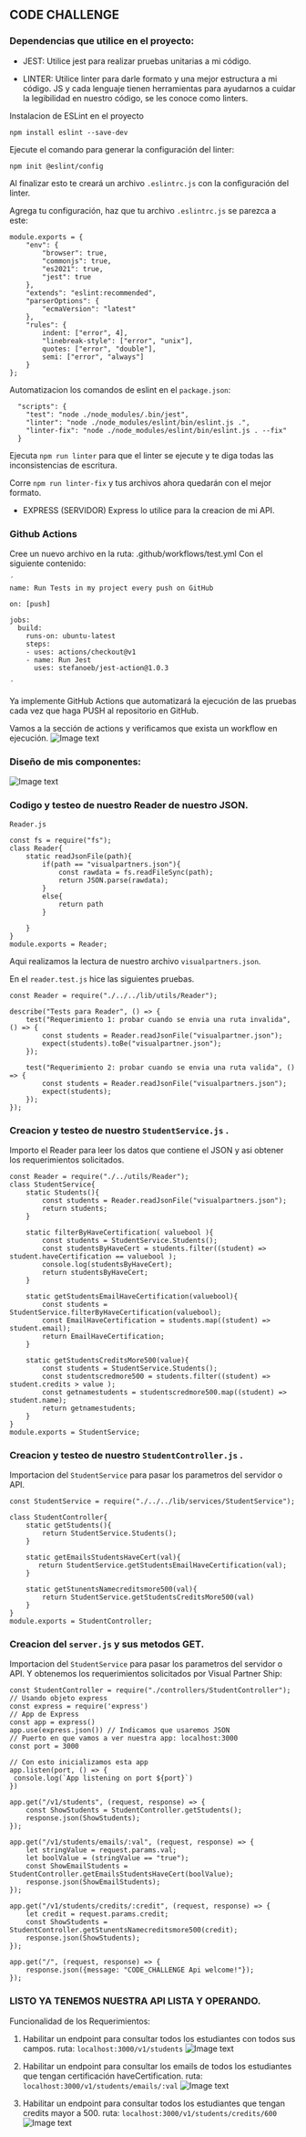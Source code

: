 ## CODE CHALLENGE

### Dependencias que utilice en el proyecto:

- JEST:
       Utilice jest para realizar pruebas unitarias a mi código.

- LINTER:
        Utilice linter para darle formato y una mejor estructura a mi código.
    JS y cada lenguaje tienen herramientas para ayudarnos a cuidar la legibilidad en nuestro código, se les conoce como linters.

Instalacion de ESLint en el proyecto
~~~ 
npm install eslint --save-dev 
~~~

Ejecute el comando para generar la configuración del linter:
~~~
npm init @eslint/config
~~~

Al finalizar esto te creará un archivo ` .eslintrc.js ` con la configuración del linter.

Agrega tu configuración, haz que tu archivo `.eslintrc.js` se parezca a este:

~~~
module.exports = {
    "env": {
        "browser": true,
        "commonjs": true,
        "es2021": true,
        "jest": true
    },
    "extends": "eslint:recommended",
    "parserOptions": {
        "ecmaVersion": "latest"
    },
    "rules": {
        indent: ["error", 4],
        "linebreak-style": ["error", "unix"],
        quotes: ["error", "double"],
        semi: ["error", "always"]
    }
};
~~~

Automatizacion los comandos de eslint en el `package.json`:
~~~
  "scripts": {
    "test": "node ./node_modules/.bin/jest",
    "linter": "node ./node_modules/eslint/bin/eslint.js .",
    "linter-fix": "node ./node_modules/eslint/bin/eslint.js . --fix"
  }
~~~
Ejecuta `npm run linter` para que el linter se ejecute y te diga todas las inconsistencias de escritura.

Corre `npm run linter-fix` y tus archivos ahora quedarán con el mejor formato.

- EXPRESS (SERVIDOR)
    Express lo utilice para la creacion de mi API.

### Github Actions 

Cree un nuevo archivo en la ruta: .github/workflows/test.yml
Con el siguiente contenido:

~~~
´
name: Run Tests in my project every push on GitHub

on: [push]

jobs:
  build:
    runs-on: ubuntu-latest
    steps:
    - uses: actions/checkout@v1
    - name: Run Jest
      uses: stefanoeb/jest-action@1.0.3

´
~~~

Ya implemente GitHub Actions que automatizará la ejecución de las pruebas cada vez que haga PUSH al repositorio en GitHub.

Vamos a la sección de actions y verificamos que exista un workflow en ejecución.
![Image text](https://github.com/jorgealexis07/codechallenge/blob/master/images/actionsgit.PNG)


### Diseño de mis componentes:

![Image text](https://github.com/jorgealexis07/codechallenge/blob/master/images/DiagramCodeChallenge.PNG)


### Codigo y testeo de nuestro Reader de nuestro JSON.
`Reader.js`
~~~
const fs = require("fs");
class Reader{
    static readJsonFile(path){
        if(path == "visualpartners.json"){
            const rawdata = fs.readFileSync(path);
            return JSON.parse(rawdata);
        }
        else{
            return path 
        }
        
    }
}
module.exports = Reader;
~~~
Aqui realizamos la lectura de nuestro archivo `visualpartners.json`.


En el `reader.test.js` hice las siguientes pruebas.
~~~
const Reader = require("./../../lib/utils/Reader");

describe("Tests para Reader", () => {
    test("Requerimiento 1: probar cuando se envia una ruta invalida", () => {
        const students = Reader.readJsonFile("visualpartner.json");
        expect(students).toBe("visualpartner.json");
    });

    test("Requerimiento 2: probar cuando se envia una ruta valida", () => {
        const students = Reader.readJsonFile("visualpartners.json");
        expect(students);
    });
});
~~~

### Creacion y testeo de nuestro `StudentService.js` .
Importo el Reader para leer los datos que contiene el JSON y asi obtener los requerimientos solicitados.

~~~
const Reader = require("./../utils/Reader");
class StudentService{
    static Students(){
        const students = Reader.readJsonFile("visualpartners.json");
        return students;
    }

    static filterByHaveCertification( valuebool ){
        const students = StudentService.Students();
        const studentsByHaveCert = students.filter((student) => student.haveCertification == valuebool );
        console.log(studentsByHaveCert);
        return studentsByHaveCert;
    }

    static getStudentsEmailHaveCertification(valuebool){
        const students = StudentService.filterByHaveCertification(valuebool);
        const EmailHaveCertification = students.map((student) => student.email);
        return EmailHaveCertification;
    }

    static getStudentsCreditsMore500(value){
        const students = StudentService.Students();
        const studentscredmore500 = students.filter((student) => student.credits > value );
        const getnamestudents = studentscredmore500.map((student) => student.name);
        return getnamestudents;
    }
}
module.exports = StudentService;
~~~

### Creacion y testeo de nuestro `StudentController.js` .
Importacion del `StudentService` para pasar los parametros del servidor o API.
~~~
const StudentService = require("./../../lib/services/StudentService");

class StudentController{
    static getStudents(){
        return StudentService.Students();
    }
    
    static getEmailsStudentsHaveCert(val){
       return StudentService.getStudentsEmailHaveCertification(val);
    }

    static getStunentsNamecreditsmore500(val){
        return StudentService.getStudentsCreditsMore500(val)
    }  
}
module.exports = StudentController;
~~~

### Creacion del `server.js` y sus metodos GET.
Importacion del `StudentService` para pasar los parametros del servidor o API.
Y obtenemos los requerimientos solicitados por Visual Partner Ship:
~~~
const StudentController = require("./controllers/StudentController");
// Usando objeto express
const express = require('express')
// App de Express
const app = express()
app.use(express.json()) // Indicamos que usaremos JSON
// Puerto en que vamos a ver nuestra app: localhost:3000
const port = 3000

// Con esto inicializamos esta app
app.listen(port, () => {
 console.log(`App listening on port ${port}`)
})

app.get("/v1/students", (request, response) => {
    const ShowStudents = StudentController.getStudents();
    response.json(ShowStudents);
});

app.get("/v1/students/emails/:val", (request, response) => {
    let stringValue = request.params.val; 
    let boolValue = (stringValue == "true"); 
    const ShowEmailStudents = StudentController.getEmailsStudentsHaveCert(boolValue);
    response.json(ShowEmailStudents);
});

app.get("/v1/students/credits/:credit", (request, response) => {
    let credit = request.params.credit; 
    const ShowStudents = StudentController.getStunentsNamecreditsmore500(credit);
    response.json(ShowStudents);
});

app.get("/", (request, response) => {
    response.json({message: "CODE_CHALLENGE Api welcome!"});
});
~~~

### LISTO YA TENEMOS NUESTRA API LISTA Y OPERANDO.

Funcionalidad de los Requerimientos:

1. Habilitar un endpoint para consultar todos los estudiantes con todos sus campos. 
ruta: `localhost:3000/v1/students`
![Image text](https://github.com/jorgealexis07/codechallenge/blob/master/images/Requerimiento1.PNG)

2. Habilitar un endpoint para consultar los emails de todos los estudiantes que tengan certificación haveCertification.
ruta: `localhost:3000/v1/students/emails/:val`
![Image text](https://github.com/jorgealexis07/codechallenge/blob/master/images/Requerimiento2.PNG)

3. Habilitar un endpoint para consultar todos los estudiantes que tengan credits mayor a 500.
ruta: `localhost:3000/v1/students/credits/600`
![Image text](https://github.com/jorgealexis07/codechallenge/blob/master/images/Requerimiento3.PNG)